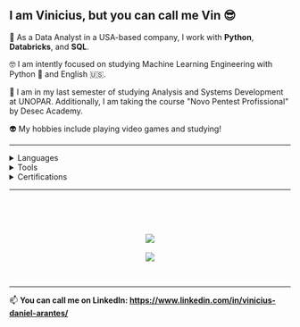 ## I am Vinicius, but you can call me Vin 😎

🐍 As a Data Analyst in a USA-based company, I work with **Python**, **Databricks**, and **SQL**.

🤓 I am intently focused on studying Machine Learning Engineering with Python 🤖 and English 🇺🇸.

📖 I am in my last semester of studying Analysis and Systems Development at UNOPAR. Additionally, I am taking the course "Novo Pentest Profissional" by Desec Academy.

👽 My hobbies include playing video games and studying!

---

<details>
  <summary>Languages</summary>
  - Python <br />
  - SQL <br />
  - Bash/Shell <br />
  - DAX/M <br />
  - HCL <br />
  - C/C++ <br />
  - Rust <br />
  - Dart/Flutter <br />
  - JavaScript/TypeScript <br />
  - HTML/CSS <br />
</details>

<details>
  <summary>Tools</summary>
  - Databricks <br />
  - Apache Airflow <br />
  - Spark <br />
  - Docker <br />
  - Airbyte <br />
  - SIEM tools <br />
  - Metasploit <br />
  - IDS/IPS tools <br />
  - Metabase <br />
  - Power BI <br />
  - AWS <br />
  - Azure <br />
</details>

<details>
  <summary>Certifications</summary>
  - Astronomer Apache Airflow Fundamentals <br />
  - ANBIMA CPA-10 <br />
  - Databricks Lakehouse Fundamentals <br />
</details>


---

<br />
<p align="center">
  </a>
  <br />
  <br />
  <a href="https://github.com/anuraghazra/github-readme-stats">
    <img
      align="center"
      src="https://github-readme-stats.vercel.app/api/top-langs/?username=ArantesVini&langs_count=8&size_weight=0.1&count_weight=0.5&theme=dracula"
    />
  </a>
  <br />
  <br />
  <a href="https://github.com/anuraghazra/github-readme-stats">
    <img
      align="center"
      src="https://github-readme-stats.vercel.app/api?username=ArantesVini&show_icons=true&theme=dracula&rank_icon=github"
    />
  </a>
  <br />
</p>
<br />

---

📫 <b>You can call me on **LinkedIn**: <b/> https://www.linkedin.com/in/vinicius-daniel-arantes/
